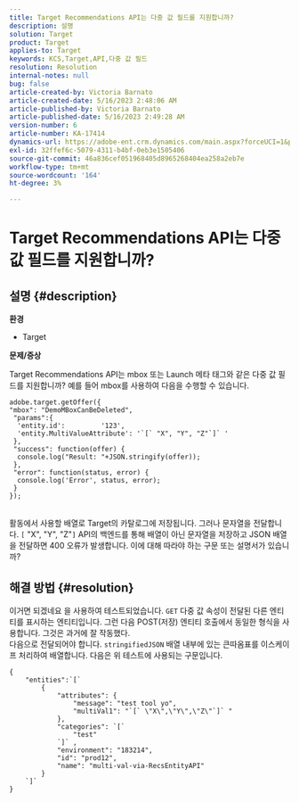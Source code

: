 ```yaml
---
title: Target Recommendations API는 다중 값 필드를 지원합니까?
description: 설명
solution: Target
product: Target
applies-to: Target
keywords: KCS,Target,API,다중 값 필드
resolution: Resolution
internal-notes: null
bug: false
article-created-by: Victoria Barnato
article-created-date: 5/16/2023 2:48:06 AM
article-published-by: Victoria Barnato
article-published-date: 5/16/2023 2:49:28 AM
version-number: 6
article-number: KA-17414
dynamics-url: https://adobe-ent.crm.dynamics.com/main.aspx?forceUCI=1&pagetype=entityrecord&etn=knowledgearticle&id=01b2ed10-94f3-ed11-8848-6045bd006ce9
exl-id: 32ffef6c-5079-4311-b4bf-0eb3e1505406
source-git-commit: 46a836cef051968405d8965268404ea258a2eb7e
workflow-type: tm+mt
source-wordcount: '164'
ht-degree: 3%

---
```


# Target Recommendations API는 다중 값 필드를 지원합니까?

## 설명 {#description}

<b>환경</b>
- Target


<b>문제/증상</b>

Target Recommendations API는 mbox 또는 Launch 메타 태그와 같은 다중 값 필드를 지원합니까? 예를 들어 mbox를 사용하여 다음을 수행할 수 있습니다.


```
adobe.target.getOffer({
"mbox": "DemoMBoxCanBeDeleted",
 "params":{
  'entity.id':         '123',   
  'entity.MultiValueAttribute': '`[` "X", "Y", "Z"`]` '
 },
 "success": function(offer) {
  console.log("Result: "+JSON.stringify(offer));
 },
 "error": function(status, error) {
  console.log('Error', status, error);
 }
});
```

<br>활동에서 사용할 배열로 Target의 카탈로그에 저장됩니다. 그러나 문자열을 전달합니다. `[` &quot;X&quot;, &quot;Y&quot;, &quot;Z&quot;`]`  API의 백엔드를 통해 배열이 아닌 문자열을 저장하고 JSON 배열을 전달하면 400 오류가 발생합니다. 이에 대해 따라야 하는 구문 또는 설명서가 있습니까?

## 해결 방법 {#resolution}


이거면 되겠네요 을 사용하여 테스트되었습니다. `GET` 다중 값 속성이 전달된 다른 엔티티를 표시하는 엔티티입니다. 그런 다음 POST(저장) 엔티티 호출에서 동일한 형식을 사용합니다. 그것은 과거에 잘 작동했다.
<br>다음으로 전달되어야 합니다. `stringifiedJSON` 배열 내부에 있는 큰따옴표를 이스케이프 처리하여 배열합니다. 다음은 위 테스트에 사용되는 구문입니다.<br>

```
{
    "entities":`[` 
        {
            "attributes": {
                "message": "test tool yo",
                "multiVal1": "`[` \"X\",\"Y\",\"Z\"`]` "
            },
            "categories": `[` 
                "test"
            `]` ,
            "environment": "183214",
            "id": "prod12",
            "name": "multi-val-via-RecsEntityAPI"
        }
    `]` 
}
```
